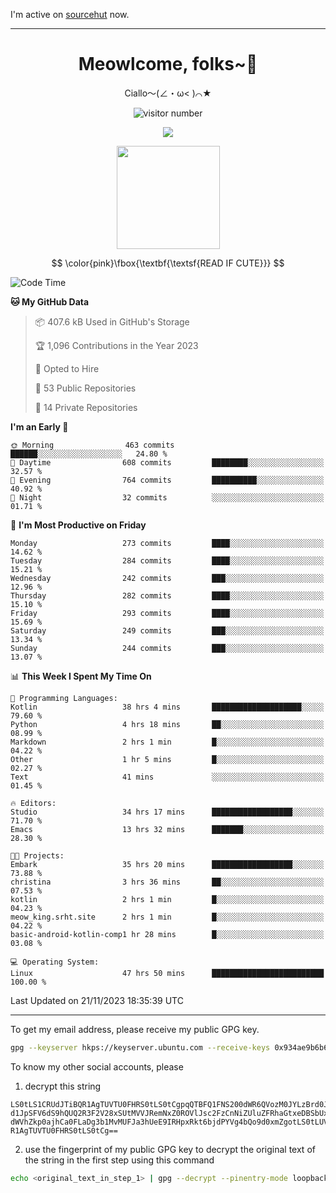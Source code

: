I'm active on [sourcehut](https://sr.ht/~meow_king/) now. 

---

<div align="center">
  <h1>Meowlcome, folks~👋</h1>
  <p>Ciallo～(∠・ω< )⌒★</p>
</div>

<p align="center">
  <img src="https://count.getloli.com/get/@Ziqi-Yang?theme=rule34" alt="visitor number" />
</p>

<p align="center">
  <img src="https://skillicons.dev/icons?i=rust,c,py,flutter,go,java,js,bash,linux,emacs" />
</p>
<p align="center">
  <img height="165" src="https://github-readme-stats.vercel.app/api?username=Ziqi-Yang&show_icons=true&include_all_commits=true&hide_border=true" />
</p>

$$
\color{pink}\fbox{\textbf{\textsf{READ IF CUTE}}}
$$

<!--START_SECTION:waka-->
![Code Time](http://img.shields.io/badge/Code%20Time-1%2C872%20hrs%2023%20mins-blue)

**🐱 My GitHub Data** 

> 📦 407.6 kB Used in GitHub's Storage 
 > 
> 🏆 1,096 Contributions in the Year 2023
 > 
> 💼 Opted to Hire
 > 
> 📜 53 Public Repositories 
 > 
> 🔑 14 Private Repositories 
 > 
**I'm an Early 🐤** 

```text
🌞 Morning                463 commits         ██████░░░░░░░░░░░░░░░░░░░   24.80 % 
🌆 Daytime                608 commits         ████████░░░░░░░░░░░░░░░░░   32.57 % 
🌃 Evening                764 commits         ██████████░░░░░░░░░░░░░░░   40.92 % 
🌙 Night                  32 commits          ░░░░░░░░░░░░░░░░░░░░░░░░░   01.71 % 
```
📅 **I'm Most Productive on Friday** 

```text
Monday                   273 commits         ████░░░░░░░░░░░░░░░░░░░░░   14.62 % 
Tuesday                  284 commits         ████░░░░░░░░░░░░░░░░░░░░░   15.21 % 
Wednesday                242 commits         ███░░░░░░░░░░░░░░░░░░░░░░   12.96 % 
Thursday                 282 commits         ████░░░░░░░░░░░░░░░░░░░░░   15.10 % 
Friday                   293 commits         ████░░░░░░░░░░░░░░░░░░░░░   15.69 % 
Saturday                 249 commits         ███░░░░░░░░░░░░░░░░░░░░░░   13.34 % 
Sunday                   244 commits         ███░░░░░░░░░░░░░░░░░░░░░░   13.07 % 
```


📊 **This Week I Spent My Time On** 

```text
💬 Programming Languages: 
Kotlin                   38 hrs 4 mins       ████████████████████░░░░░   79.60 % 
Python                   4 hrs 18 mins       ██░░░░░░░░░░░░░░░░░░░░░░░   08.99 % 
Markdown                 2 hrs 1 min         █░░░░░░░░░░░░░░░░░░░░░░░░   04.22 % 
Other                    1 hr 5 mins         █░░░░░░░░░░░░░░░░░░░░░░░░   02.27 % 
Text                     41 mins             ░░░░░░░░░░░░░░░░░░░░░░░░░   01.45 % 

🔥 Editors: 
Studio                   34 hrs 17 mins      ██████████████████░░░░░░░   71.70 % 
Emacs                    13 hrs 32 mins      ███████░░░░░░░░░░░░░░░░░░   28.30 % 

🐱‍💻 Projects: 
Embark                   35 hrs 20 mins      ██████████████████░░░░░░░   73.88 % 
christina                3 hrs 36 mins       ██░░░░░░░░░░░░░░░░░░░░░░░   07.53 % 
kotlin                   2 hrs 1 min         █░░░░░░░░░░░░░░░░░░░░░░░░   04.23 % 
meow_king.srht.site      2 hrs 1 min         █░░░░░░░░░░░░░░░░░░░░░░░░   04.22 % 
basic-android-kotlin-comp1 hr 28 mins        █░░░░░░░░░░░░░░░░░░░░░░░░   03.08 % 

💻 Operating System: 
Linux                    47 hrs 50 mins      █████████████████████████   100.00 % 
```


 Last Updated on 21/11/2023 18:35:39 UTC
<!--END_SECTION:waka-->

-----

To get my email address, please receive my public GPG key.
```bash
gpg --keyserver hkps://keyserver.ubuntu.com --receive-keys 0x934ae9b6b6e9ff34
```
To know my other social accounts, please
1) decrypt this string
```
LS0tLS1CRUdJTiBQR1AgTUVTU0FHRS0tLS0tCgpqQTBFQ1FNS200dWR6QVozM0JYLzBrd0JNU0Ru
d1JpSFV6dS9hQUQ2R3F2V28xSUtMVVJRemNxZ0ROVlJsc2FzCnNiZUluZFRhaGtxeDBSbUxEajVq
dWVhZkp0ajhCa0FLaDg3b1MvMUFJa3hUeE9IRHpxRkt6bjdPYVg4bQo9d0xmZgotLS0tLUVORCBQ
R1AgTUVTU0FHRS0tLS0tCg==
```
2) use the fingerprint of my public GPG key to decrypt the original text of the string in the first step using this command
```bash
echo <original_text_in_step_1> | gpg --decrypt --pinentry-mode loopback --armor
```


